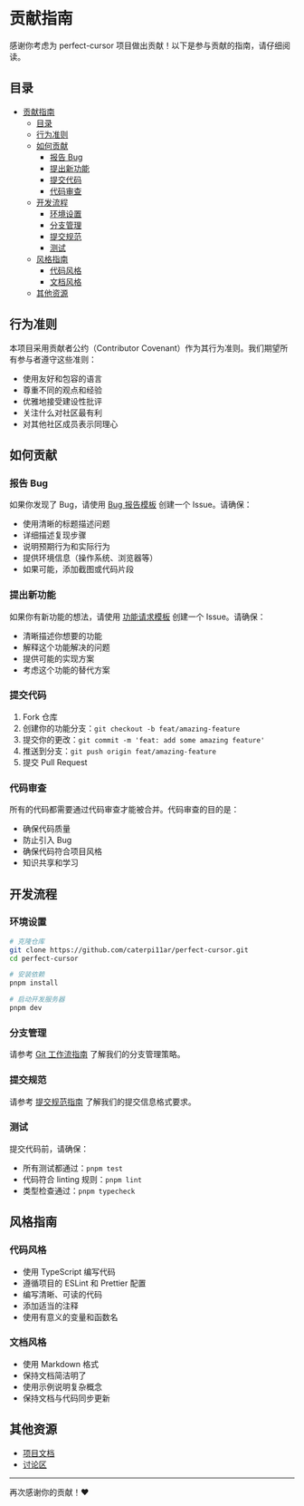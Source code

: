# 贡献指南

感谢你考虑为 perfect-cursor 项目做出贡献！以下是参与贡献的指南，请仔细阅读。

## 目录

- [贡献指南](#贡献指南)
  - [目录](#目录)
  - [行为准则](#行为准则)
  - [如何贡献](#如何贡献)
    - [报告 Bug](#报告-bug)
    - [提出新功能](#提出新功能)
    - [提交代码](#提交代码)
    - [代码审查](#代码审查)
  - [开发流程](#开发流程)
    - [环境设置](#环境设置)
    - [分支管理](#分支管理)
    - [提交规范](#提交规范)
    - [测试](#测试)
  - [风格指南](#风格指南)
    - [代码风格](#代码风格)
    - [文档风格](#文档风格)
  - [其他资源](#其他资源)

## 行为准则

本项目采用贡献者公约（Contributor Covenant）作为其行为准则。我们期望所有参与者遵守这些准则：

- 使用友好和包容的语言
- 尊重不同的观点和经验
- 优雅地接受建设性批评
- 关注什么对社区最有利
- 对其他社区成员表示同理心

## 如何贡献

### 报告 Bug

如果你发现了 Bug，请使用 [Bug 报告模板](https://github.com/caterpi11ar/perfect-cursor/issues/new?template=bug_report.md) 创建一个 Issue。请确保：

- 使用清晰的标题描述问题
- 详细描述复现步骤
- 说明预期行为和实际行为
- 提供环境信息（操作系统、浏览器等）
- 如果可能，添加截图或代码片段

### 提出新功能

如果你有新功能的想法，请使用 [功能请求模板](https://github.com/caterpi11ar/perfect-cursor/issues/new?template=feature_request.md) 创建一个 Issue。请确保：

- 清晰描述你想要的功能
- 解释这个功能解决的问题
- 提供可能的实现方案
- 考虑这个功能的替代方案

### 提交代码

1. Fork 仓库
2. 创建你的功能分支：`git checkout -b feat/amazing-feature`
3. 提交你的更改：`git commit -m 'feat: add some amazing feature'`
4. 推送到分支：`git push origin feat/amazing-feature`
5. 提交 Pull Request

### 代码审查

所有的代码都需要通过代码审查才能被合并。代码审查的目的是：

- 确保代码质量
- 防止引入 Bug
- 确保代码符合项目风格
- 知识共享和学习

## 开发流程

### 环境设置

```bash
# 克隆仓库
git clone https://github.com/caterpi11ar/perfect-cursor.git
cd perfect-cursor

# 安装依赖
pnpm install

# 启动开发服务器
pnpm dev
```

### 分支管理

请参考 [Git 工作流指南](https://github.com/caterpi11ar/perfect-cursor/blob/main/.github/docs/GIT_WORKFLOW.md) 了解我们的分支管理策略。

### 提交规范

请参考 [提交规范指南](https://github.com/caterpi11ar/perfect-cursor/blob/main/.github/docs/COMMIT_CONVENTION.md) 了解我们的提交信息格式要求。

### 测试

提交代码前，请确保：

- 所有测试都通过：`pnpm test`
- 代码符合 linting 规则：`pnpm lint`
- 类型检查通过：`pnpm typecheck`

## 风格指南

### 代码风格

- 使用 TypeScript 编写代码
- 遵循项目的 ESLint 和 Prettier 配置
- 编写清晰、可读的代码
- 添加适当的注释
- 使用有意义的变量和函数名

### 文档风格

- 使用 Markdown 格式
- 保持文档简洁明了
- 使用示例说明复杂概念
- 保持文档与代码同步更新

## 其他资源

- [项目文档](https://github.com/caterpi11ar/perfect-cursor/blob/main/README.md)
- [讨论区](https://github.com/caterpi11ar/perfect-cursor/discussions)

---

再次感谢你的贡献！❤️
